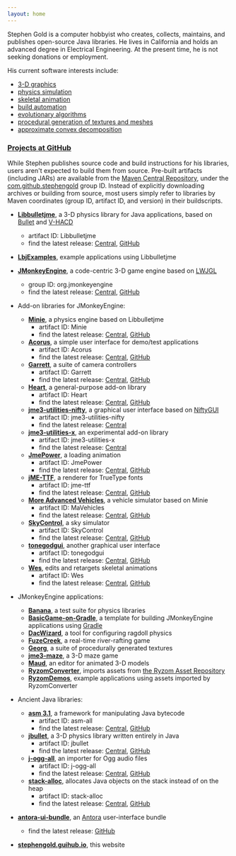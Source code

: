 ```yaml
---
layout: home
---
```


Stephen Gold is a computer hobbyist
who creates, collects, maintains, and publishes open-source Java libraries.
He lives in California and holds an advanced degree in Electrical Engineering.
At the present time, he is not seeking donations or employment.

His current software interests include:
+ [3-D graphics](https://en.wikipedia.org/wiki/3D_computer_graphics)
+ [physics simulation](https://en.wikipedia.org/wiki/Physics_engine)
+ [skeletal animation](https://en.wikipedia.org/wiki/Skeletal_animation)
+ [build automation](https://en.wikipedia.org/wiki/Build_automation)
+ [evolutionary algorithms](https://en.wikipedia.org/wiki/Evolutionary_algorithm)
+ [procedural generation of textures and meshes](https://en.wikipedia.org/wiki/Procedural_generation)
+ [approximate convex decomposition](http://masc.cs.gmu.edu/wiki/ACD)

### [Projects at GitHub](https://github.com/stephengold?tab=repositories)

While Stephen publishes source code and build instructions for his libraries,
users aren't expected to build them from source.
Pre-built artifacts (including JARs) are available from the
[Maven Central Repository](https://www.cloudrepo.io/articles/public-maven-repositories-maven-central-and-more.html#article),
under the
[com.github.stephengold](https://search.maven.org/search?q=com.github.stephengold) group ID.
Instead of explicitly downloading archives or building from source,
most users simply refer to libraries
by Maven coordinates (group ID, artifact ID, and version) in their buildscripts.

+ **[Libbulletjme](https://stephengold.github.io/Libbulletjme)**,
  a 3-D physics library for Java applications,
  based on [Bullet](https://pybullet.org)
  and [V-HACD](https://github.com/kmammou/v-hacd)
  + artifact ID: Libbulletjme
  + find the latest release:
    [Central](https://search.maven.org/search?q=g:com.github.stephengold%20a:Libbulletjme),
    [GitHub](https://github.com/stephengold/Libbulletjme/releases/latest)
+ **[LbjExamples](https://github.com/stephengold/LbjExamples)**,
  example applications using Libbulletjme

+ **[JMonkeyEngine](https://jmonkeyengine.org)**,
  a code-centric 3-D game engine based on [LWJGL](https://www.lwjgl.org)
  + group ID: org.jmonkeyengine
  + find the latest release:
    [Central](https://search.maven.org/search?q=org.jmonkeyengine),
    [GitHub](https://github.com/jmonkeyengine/jmonkeyengine/releases/latest)

+ Add-on libraries for JMonkeyEngine:
  + **[Minie](https://stephengold.github.io/Minie)**,
    a physics engine based on Libbulletjme
    + artifact ID: Minie
    + find the latest release:
      [Central](https://search.maven.org/search?q=g:com.github.stephengold%20a:Minie),
      [GitHub](https://github.com/stephengold/Minie/releases/latest)
  + **[Acorus](https://github.com/stephengold/Acorus)**,
    a simple user interface for demo/test applications
    + artifact ID: Acorus
    + find the latest release:
      [Central](https://search.maven.org/search?q=g:com.github.stephengold%20a:Acorus),
      [GitHub](https://github.com/stephengold/Acorus/releases/latest)
  + **[Garrett](https://github.com/stephengold/Garrett)**,
    a suite of camera controllers
    + artifact ID: Garrett
    + find the latest release:
      [Central](https://search.maven.org/search?q=g:com.github.stephengold%20a:Garrett),
      [GitHub](https://github.com/stephengold/Garrett/releases/latest)
  + **[Heart](https://github.com/stephengold/Heart)**,
    a general-purpose add-on library
    + artifact ID: Heart
    + find the latest release:
      [Central](https://search.maven.org/search?q=g:com.github.stephengold%20a:Heart),
      [GitHub](https://github.com/stephengold/Heart/releases/latest)
  + **[jme3-utilities-nifty](https://github.com/stephengold/jme3-utilities)**,
    a graphical user interface
    based on [NiftyGUI](https://nifty-gui.github.io/nifty-gui)
    + artifact ID: jme3-utilities-nifty
    + find the latest release:
      [Central](https://search.maven.org/search?q=g:com.github.stephengold%20a:jme3-utilities-nifty)
  + **[jme3-utilities-x](https://github.com/stephengold/jme3-utilities)**,
    an experimental add-on library
    + artifact ID: jme3-utilities-x
    + find the latest release:
      [Central](https://search.maven.org/search?q=g:com.github.stephengold%20a:jme3-utilities-x)
  + **[JmePower](https://github.com/stephengold/JmePower)**,
    a loading animation
    + artifact ID: JmePower
    + find the latest release:
      [Central](https://search.maven.org/search?q=g:com.github.stephengold%20a:JmePower),
      [GitHub](https://github.com/stephengold/JmePower/releases/latest)
  + **[jME-TTF](https://github.com/stephengold/jME-TTF)**,
    a renderer for TrueType fonts
    + artifact ID: jme-ttf
    + find the latest release:
      [Central](https://search.maven.org/search?q=g:com.github.stephengold%20a:jme-ttf),
      [GitHub](https://github.com/stephengold/jME-TTF/releases/latest)
  + **[More Advanced Vehicles](https://github.com/stephengold/jme-vehicles)**,
    a vehicle simulator based on Minie
    + artifact ID: MaVehicles
    + find the latest release:
      [Central](https://search.maven.org/search?q=g:com.github.stephengold%20a:jme-vehicles),
      [GitHub](https://github.com/stephengold/jme-vehicles/releases/latest)
  + **[SkyControl](https://github.com/stephengold/SkyControl)**,
    a sky simulator
    + artifact ID: SkyControl
    + find the latest release:
      [Central](https://search.maven.org/search?q=g:com.github.stephengold%20a:SkyControl),
      [GitHub](https://github.com/stephengold/SkyControl/releases/latest)
  + **[tonegodgui](https://github.com/stephengold/tonegodgui)**,
    another graphical user interface
    + artifact ID: tonegodgui
    + find the latest release:
      [Central](https://search.maven.org/search?q=g:com.github.stephengold%20a:tonegodgui),
      [GitHub](https://github.com/stephengold/tonegodgui/releases/latest)
  + **[Wes](https://github.com/stephengold/Wes)**,
    edits and retargets skeletal animations
    + artifact ID: Wes
    + find the latest release:
      [Central](https://search.maven.org/search?q=g:com.github.stephengold%20a:Wes),
      [GitHub](https://github.com/stephengold/Wes/releases/latest)

+ JMonkeyEngine applications:
  + **[Banana](https://github.com/stephengold/Banana)**,
    a test suite for physics libraries
  + **[BasicGame-on-Gradle](https://github.com/stephengold/BasicGame-on-Gradle)**,
    a template for building JMonkeyEngine applications
    using [Gradle](https://gradle.org)
  + **[DacWizard](https://github.com/stephengold/Minie)**,
    a tool for configuring ragdoll physics
  + **[FuzeCreek](https://github.com/stephengold/FuzeCreek)**,
    a real-time river-rafting game
  + **[Georg](https://github.com/stephengold/Georg)**,
    a suite of procedurally generated textures
  + **[jme3-maze](https://github.com/stephengold/jme3-maze)**, a 3-D maze game
  + **[Maud](https://github.com/stephengold/Maud)**,
    an editor for animated 3-D models
  + **[RyzomConverter](https://github.com/stephengold/RyzomConverter)**,
    imports assets from
    [the Ryzom Asset Repository](https://bitbucket.org/ccxvii/ryzom-assets)
  + **[RyzomDemos](https://github.com/stephengold/RyzomDemos)**,
    example applications using assets imported by RyzomConverter

+ Ancient Java libraries:
  + **[asm 3.1](https://github.com/stephengold/asm)**,
    a framework for manipulating Java bytecode
    + artifact ID: asm-all
    + find the latest release:
      [Central](https://search.maven.org/search?q=g:com.github.stephengold%20a:asm-all),
      [GitHub](https://github.com/stephengold/asm/releases/latest)
  + **[jbullet](https://github.com/stephengold/jbullet)**,
    a 3-D physics library written entirely in Java
    + artifact ID: jbullet
    + find the latest release:
      [Central](https://search.maven.org/search?q=g:com.github.stephengold%20a:jbullet),
      [GitHub](https://github.com/stephengold/jbullet/releases/latest)
  + **[j-ogg-all](https://github.com/stephengold/j-ogg-all)**,
    an importer for Ogg audio files
    + artifact ID: j-ogg-all
    + find the latest release:
      [Central](https://search.maven.org/search?q=g:com.github.stephengold%20a:j-ogg-all),
      [GitHub](https://github.com/stephengold/j-ogg-all/releases/latest)
  + **[stack-alloc](https://github.com/stephengold/stack-alloc)**,
    allocates Java objects on the stack instead of on the heap
    + artifact ID: stack-alloc
    + find the latest release:
      [Central](https://search.maven.org/search?q=g:com.github.stephengold%20a:stack-alloc),
      [GitHub](https://github.com/stephengold/stack-alloc/releases/latest)

+ **[antora-ui-bundle](https://github.com/stephengold/antora-ui-bundle)**,
  an [Antora](https://antora.org/) user-interface bundle
    + find the latest release:
      [GitHub](https://github.com/stephengold/antora-ui-bundle/releases/latest)

+ **[stephengold.guihub.io](https://github.com/stephengold/stephengold.github.io)**,
  this website
